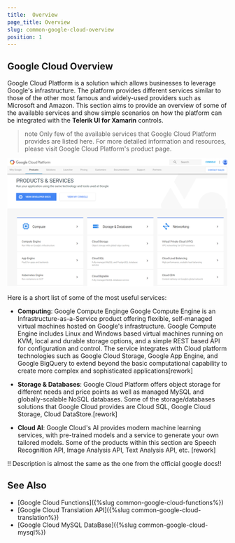 ```yaml
---
title:  Overview
page_title: Overview
slug: common-google-cloud-overview
position: 1
---
```


## Google Cloud Overview

Google Cloud Platform is a solution which allows businesses to leverage Google's infrastructure. The platform provides different services similar to those of the other most famous and widely-used providers such as Microsoft and Amazon. This section aims to provide an overview of some of the available services and show simple scenarios on how the platform can be integrated with the **Telerik UI for Xamarin** controls.

>note Only few of the available services that Google Cloud Platform provides are listed here. For more detailed information and resources, please visit Google Cloud Platform's product page.

![](../images/google_cloud_overview.png)

Here is a short list of some of the most useful services:

- **Computing**: Google Compute Enginge Google Compute Engine is an Infrastructure-as-a-Service product offering flexible, self-managed virtual machines hosted on Google's infrastructure. Google Compute Engine includes Linux and Windows based virtual machines running on KVM, local and durable storage options, and a simple REST based API for configuration and control. The service integrates with Cloud platform technologies such as Google Cloud Storage, Google App Engine, and Google BigQuery to extend beyond the basic computational capability to create more complex and sophisticated applications[rework]

- **Storage & Databases**: Google Cloud Platform offers object storage for different needs and price points as well as managed MySQL and globally-scalable NoSQL databases. Some of the storage/databases solutions that Google Cloud provides are Cloud SQL, Google Cloud Storage, Cloud DataStore.[rework]

- **Cloud AI**: Google Cloud's AI provides modern machine learning services, with pre-trained models and a service to generate your own tailored models. Some of the products within this section are Speech Recognition API, Image Analysis API, Text Analysis API, etc.
[rework]

!! Description is almost the same as the one from the official google docs!!

## See Also

- [Google Cloud Functions]({%slug common-google-cloud-functions%})
- [Google Cloud Translation API]({%slug common-google-cloud-translation%})
- [Google Cloud MySQL DataBase]({%slug common-google-cloud-mysql%})